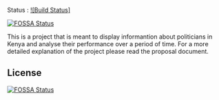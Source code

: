 Status : [![Build Status]](https://travis-ci.org/dopesky/Citizen-Politician-Website)

[![FOSSA Status](https://app.fossa.io/api/projects/git%2Bgithub.com%2Fdopesky%2FCitizen-Politician-Website.svg?type=shield)](https://app.fossa.io/projects/git%2Bgithub.com%2Fdopesky%2FCitizen-Politician-Website?ref=badge_shield)

This is a project that is meant to display informantion about politicians in Kenya and analyse their performance over a period of time. For a more detailed explanation of the project please read the proposal document.

## License
[![FOSSA Status](https://app.fossa.io/api/projects/git%2Bgithub.com%2Fdopesky%2FCitizen-Politician-Website.svg?type=large)](https://app.fossa.io/projects/git%2Bgithub.com%2Fdopesky%2FCitizen-Politician-Website?ref=badge_large)